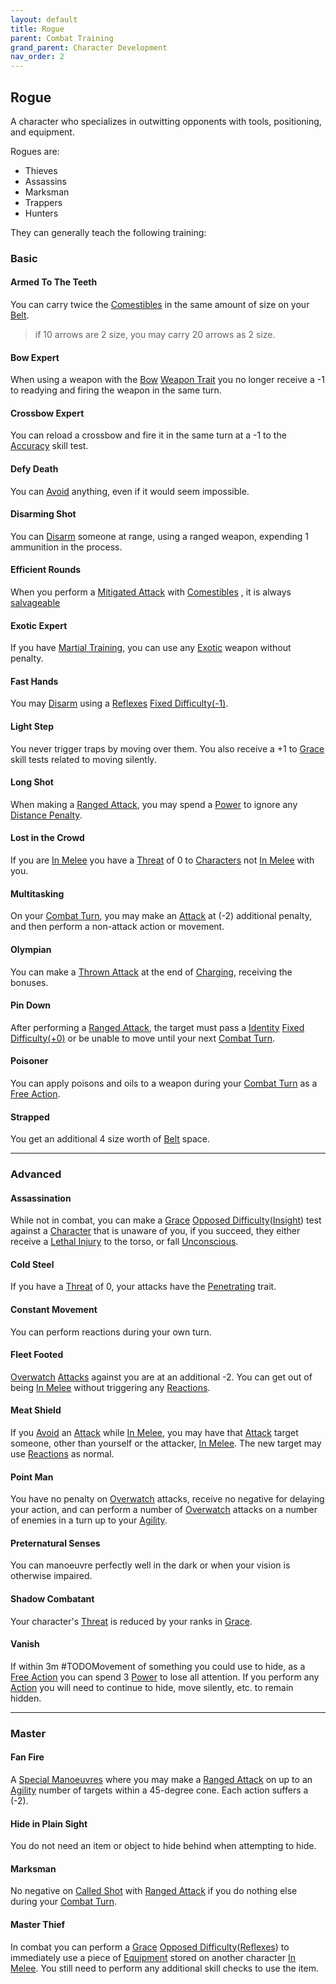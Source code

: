 ```yaml
---
layout: default
title: Rogue
parent: Combat Training
grand_parent: Character Development
nav_order: 2
---
```

## Rogue
A character who specializes in outwitting opponents with tools, positioning, and equipment.

Rogues are: 
* Thieves
* Assassins
* Marksman
* Trappers
* Hunters

They can generally teach the following training:

### Basic

#### Armed To The Teeth
You can carry twice the [Comestibles](Comestibles) in the same amount of size on your [Belt](Storage#Belt). 

> if 10 arrows are 2 size, you may carry 20 arrows as 2 size.

#### Bow Expert
When using a weapon with the [Bow](Weapon-Traits#Bow) [Weapon Trait](Weapons#[Weapon-Traits](Weapon-Traits)) you no longer receive a -1 to readying and firing the weapon in the same turn.
#### Crossbow Expert
You can reload a crossbow and fire it in the same turn at a -1 to the [Accuracy](Agility#Accuracy) skill test.  

#### Defy Death
You can [Avoid](Combat#Avoid) anything, even if it would seem impossible.

#### Disarming Shot
You can [Disarm](Combat#Disarm) someone at range, using a ranged weapon, expending 1 ammunition in the process.
#### Efficient Rounds
When you perform a [Mitigated Attack](Terminology#Mitigated%20Attack) with [Comestibles](Comestibles) , it is always [salvageable](Comestibles#Salvaging)
#### Exotic Expert
If you have [Martial Training](#Martial%20Training), you can use any [Exotic](Weapons#Exotic) weapon without penalty.   
#### Fast Hands
You may [Disarm](Combat#Disarm) using a [Reflexes](Agility#Reflexes) [Fixed Difficulty(-1)](Skills#Fixed%20Difficulty).

#### Light Step
You never trigger traps by moving over them. You also receive a +1 to [Grace](Agility#Grace) skill tests related to moving silently.

#### Long Shot
When making a [Ranged Attack](Terminology#Ranged%20Attack), you may spend a [Power](Stats#Power) to ignore any [Distance Penalty](Combat#Distance%20Penalty).

#### Lost in the Crowd
If you are [In Melee](Terminology#In%20Melee) you have a [Threat](Stats#Threat) of 0 to [Characters](Terminology#Character) not [In Melee](Terminology#In%20Melee) with you.

#### Multitasking
On your [Combat Turn](Terminology#Combat%20Turn), you may make an [Attack](Terminology#Attack) at (-2) additional penalty, and then perform a non-attack action or movement.

#### Olympian
You can make a [Thrown Attack](Terminology#Thrown%20Attack) at the end of [Charging](Combat#Charging), receiving the bonuses. 

#### Pin Down
After performing a [Ranged Attack](Terminology#Ranged%20Attack), the target must pass a [Identity](Spirit#Identity) [Fixed Difficulty(+0)](Skills#Fixed%20Difficulty) or be unable to move until your next [Combat Turn](Terminology#Combat%20Turn).

#### Poisoner
You can apply poisons and oils to a weapon during your [Combat Turn](Terminology#Combat%20Turn) as a [Free Action](Terminology#Free%20Action).

#### Strapped
You get an additional 4 size worth of [Belt](Storage#Belt) space.


---

### Advanced

#### Assassination
While not in combat, you can make a [Grace](Agility#Grace) [Opposed Difficulty](Skills#Opposed%20Difficulty)([Insight](Intelligence#Insight)) test against a [Character](Terminology#Character) that is unaware of you, if you succeed, they either receive a [Lethal Injury](Injury#Lethal%20Injury) to the torso, or fall [Unconscious](Effects#Unconscious).

#### Cold Steel
If you have a [Threat](Stats#Threat) of 0, your attacks have the [Penetrating](Weapon-Traits#Penetrating) trait.

#### Constant Movement
You can perform reactions during your own turn.
#### Fleet Footed
[Overwatch](Combat#Overwatch) [Attacks](Terminology#Attack) against you are at an additional -2. You can get out of being [In Melee](Terminology#In%20Melee) without triggering any [Reactions](Terminology#Reaction).

#### Meat Shield
If you [Avoid](Combat#Avoid) an [Attack](Terminology#Attack) while [In Melee](Terminology#In%20Melee), you may have that [Attack](Terminology#Attack) target someone, other than yourself or the attacker, [In Melee](Terminology#In%20Melee). The new target may use [Reactions](Terminology#Reaction) as normal.

#### Point Man
You have no penalty on [Overwatch](Combat#Overwatch) attacks, receive no negative for delaying your action, and can perform a number of [Overwatch](Combat#Overwatch) attacks on a number of enemies in a turn up to your [Agility](Agility).

#### Preternatural Senses
You can manoeuvre perfectly well in the dark or when your vision is otherwise impaired.

#### Shadow Combatant
Your character's [Threat](Stats#Threat) is reduced by your ranks in [Grace](Agility#Grace).

#### Vanish
If within 3m #TODOMovement of something you could use to hide, as a [Free Action](Terminology#Free%20Action) you can spend 3 [Power](Stats#Power) to lose all attention. If you perform any [Action](Terminology#Action) you will need to continue to hide, move silently, etc. to remain hidden.


---

### Master

#### Fan Fire
A [Special Manoeuvres](Combat#Special%20Manoeuvres) where you may make a [Ranged Attack](Terminology#Ranged%20Attack) on up to an [Agility](Agility) number of targets within a 45-degree cone. Each action suffers a (-2).
#### Hide in Plain Sight
You do not need an item or object to hide behind when attempting to hide.

#### Marksman
No negative on [Called Shot](Combat#Called%20Shot) with [Ranged Attack](Terminology#Ranged%20Attack) if you do nothing else during your [Combat Turn](Terminology#Combat%20Turn).

#### Master Thief
In combat you can perform a [Grace](Agility#Grace) [Opposed Difficulty](Skills#Opposed%20Difficulty)([Reflexes](Agility#Reflexes)) to immediately use a piece of [Equipment](Equipment) stored on another character [In Melee](Terminology#In%20Melee). You still need to perform any additional skill checks to use the item.


